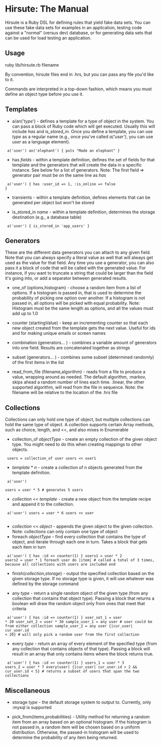 Hirsute: The Manual
===================

Hirsute is a Ruby DSL for defining rules that yield fake data sets. You can use these fake data sets for examples in an application, testing code against a "normal" (versus dev) database, or for generating data sets that can be used for load testing an application.

Usage
-----
ruby lib/hirsute.rb filename

By convention, hirsute files end in .hrs, but you can pass any file you'd like to it.

Commands are interpreted in a top-down fashion, which means you must define an object type before you use it.

Templates
------------
* a/an('_type_') - defines a template for a type of object in the system. You can pass a block of Ruby code which will get executed. Usually this will include _has_ and _is\_stored\_in_. Once you define a template, you can use _type_ as a regular name (e.g., once you've called _a('user')_, you can use _user_ as a language element). 

<code><pre>
    a('user')
    an('elephant') {
        puts "Made an elephant"
    }
</pre></code>
    
* has _fields_ - within a template definition, defines the set of fields for that template and the generators that will create the data in a specific instance. See below for a list of generators. Note: The first field => generator pair must be on the same line as _has_

<code><pre>
    a('user') {
        has :user_id => 1,
            :is\_online => false
    }
</pre></code>

* transients - within a template definition, defines elements that can be generated per object but won't be stored

* is\_stored\_in _name_ - within a template definition, determines the storage destination (e.g., a database table)

<code><pre>
    a('user') {
        is\_stored\_in 'app\_users'
    }
</pre></code>

Generators
----------
These are the different data generators you can attach to any given field. Note that you can always specify a literal value as well that will always get used as the value for that field. Any time you use a generator, you can also pass it a block of code that will be called with the generated value. For instance, if you want to truncate a string that could be larger than the field it's going into, or add a separator between generated results.

* one_of (options,histogram) - choose a random item from a list of options. If a histogram is passed in, that is used to determine the probability of picking one option over another. If a histogram is not passed in, all options will be picked with equal probability. Note: Histogram must be the same length as options, and all the values must add up to 1.0

* counter (startingValue) - keep an incrementing counter so that each new object created from the template gets the next value. Useful for ids and for making unique emails or screen names

* combination (generators... ) - combines a variable amount of generators into one field. Results are concatenated together as strings

* subset (generators... ) - combines some subset (determined randomly) of the first items in the list

* read\_from\_file (filename,algorithm) - reads from a file to produce a value, wrapping around as needed. The default algorithm, :markov, skips ahead a random number of lines each time. :linear, the other supported algorithm, will read from the file in sequence. Note: the filename will be relative to the location of the .hrs file


Collections
-----------
Collections can only hold one type of object, but multiple collections can hold the same type of object. A collection supports certain Array methods, such as choice, length, and <<, and also mixes in Enumerable

* collection_of *objectType* - create an empty collection of the given object type. You might need to do this when creating mappings to other objects.

<code><pre>
    users = collection_of user
    users << user1
</pre></code>

* _template_ * _n_ - create a collection of n objects generated from the template definition.

<code><pre>
    a('user')     
    users = user * 5 # generates 5 users
</pre></code>

* _collection_ << _template_ - create a new object from the template recipe and append it to the collection.

<code><pre>
   a('user')
   users = user * 6
   users << user  
 </pre></code>
 
* _collection_ << _object_ - appends the given object to the given collection. Note: collections can only contain one type of object 
* foreach _objectType_ - find every collection that contains the type of object, and iterate through each one in turn. Takes a block that gets each item in turn

<code><pre>
    a('user') {
        has :id => counter(1)
    }
    users1 = user * 2
    users2 = user * 1
    foreach user do |item|
       # called a total of 3 times, because all collections with users are included
    end
</pre></code>

* finish(_collection_,_storage_) - output the specified collection based on the given storage type. If no storage type is given, it will use whatever was defined by the storage command

* any _type_ - return a single random object of the given type (from any collection that contains that object type). Passing a block that returns a boolean will draw the random object only from ones that meet that criteria

<code><pre>
    a('user') {
        has :id => counter(1)
    }
    user_set_1 = user * 20
    user_set_2 = user * 30
    sample_user_1 = any user # user could be from either collection
    sample_user_2 = any user {|cur_user| cur_user.id < 20} # will only pick a random user from the first collection
</pre></code>

* every _type_ - return an array of every element of the specified type (from any collection that contains objects of that type). Passing a block will result in an array that only contains items where the block returns true.

<code><pre>
    a('user') {
        has :id => counter(1)
    }
    users_1 = user * 3
    users_2 = user * 7
    every(user) {|cur_user| cur_user.id > 2 && cur_user.id < 5} # returns a subset of users that span the two collections
</pre></code>

Miscellaneous
-------------
* storage _type_ - the default storage system to output to. Currently, only :mysql is supported

* pick\_from(items,probabilities) - Utility method for returning a random item from an array based on an optional histogram. If the histogram is not passed in, a random item will be chosen based on a uniform distribution. Otherwise, the passed-in histogram will be used to determine the probability of any item being returned.



  